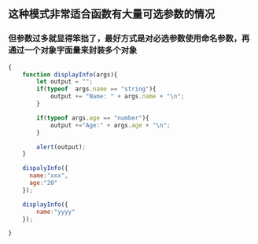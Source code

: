 ## 这种模式非常适合函数有大量可选参数的情况
### 但参数过多就显得笨拙了，最好方式是对必选参数使用命名参数，再通过一个对象字面量来封装多个对象
```js
{
    function displayInfo(args){
        let output = "";
        if(typeof  args.name == "string"){
            output += "Name: " + args.name + "\n";
        }

        if(typeof args.age == "number"){
            output +="Age:" + args.age + "\n";
        }

        alert(output);
    }

    dispalyInfo({
      name:"xxx",
      age:"20"  
    });

    displayInfo({
        name:"yyyy"
    });

}
```

